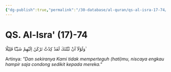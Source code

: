 ```yaml
---
{"dg-publish":true,"permalink":"/30-database/al-quran/qs-al-isra-17-74/"}
---
```



# QS. Al-Isra' (17)-74
وَلَوْلَآ اَنْ ثَبَّتْنٰكَ لَقَدْ كِدْتَّ تَرْكَنُ اِلَيْهِمْ شَيْـًٔا قَلِيْلًا ۙ  

Artinya: *"Dan sekiranya Kami tidak memperteguh (hati)mu, niscaya engkau hampir saja condong sedikit kepada mereka."*
